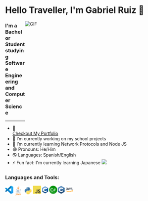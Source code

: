 # Hello Traveller, I'm Gabriel Ruiz 👋

<img align='right' alt='GIF' src="https://c.tenor.com/2uyENRmiUt0AAAAC/coding.gif" height = "340" width = "440"/>

### I'm a Bachelor Student studying Software Engineering and Computer Science 
------------------------------------------------------------------------------
- 🤗 [Checkout My Portfolio](https://garuizbido.github.io/portfolio/)
- 🔭 I’m currently working on my school projects
- 🌱 I’m currently learning Network Protocols and Node JS
- 😄 Pronouns: He/Him
- 🌎 Languages: Spanish/English
- ⚡ Fun fact: I'm currently learning Japanese <img width="26px" src="https://upload.wikimedia.org/wikipedia/en/thumb/9/9e/Flag_of_Japan.svg/1200px-Flag_of_Japan.svg.png">

### Languages and Tools:

<img align='left' alt='Visual Studio Code' width='26px' src="https://raw.githubusercontent.com/github/explore/80688e429a7d4ef2fca1e82350fe8e3517d3494d/topics/visual-studio-code/visual-studio-code.png">
<img align="left" alt="Java" width="32px" src="https://raw.githubusercontent.com/github/explore/5b3600551e122a3277c2c5368af2ad5725ffa9a1/topics/java/java.png">
<img align="left" alt="python" width="32px" src="https://raw.githubusercontent.com/github/explore/80688e429a7d4ef2fca1e82350fe8e3517d3494d/topics/python/python.png">
<img align="left" alt="JavaScript" width="26px" src="https://raw.githubusercontent.com/github/explore/80688e429a7d4ef2fca1e82350fe8e3517d3494d/topics/javascript/javascript.png">
<!<img align="left" alt="React" width="26px" src="https://raw.githubusercontent.com/github/explore/80688e429a7d4ef2fca1e82350fe8e3517d3494d/topics/react/react.png" />
<img align="left" alt="C" width="26" src="https://raw.githubusercontent.com/github/explore/f3e22f0dca2be955676bc70d6214b95b13354ee8/topics/c/c.png">
<img align="left" alt="CSharp" width="26px" src="https://raw.githubusercontent.com/github/explore/80688e429a7d4ef2fca1e82350fe8e3517d3494d/topics/csharp/csharp.png">
<img align="left" alt="C++" width="26px" src="https://raw.githubusercontent.com/github/explore/180320cffc25f4ed1bbdfd33d4db3a66eeeeb358/topics/cpp/cpp.png">
<img align="left" alt="AWS" width="26px" src="https://raw.githubusercontent.com/github/explore/fbceb94436312b6dacde68d122a5b9c7d11f9524/topics/aws/aws.png">


